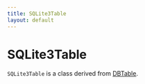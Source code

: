 ```yaml
---
title: SQLite3Table
layout: default
---
```


# SQLite3Table

<code>SQLite3Table</code> is a class derived from <a href="DBTable">DBTable</a>.


